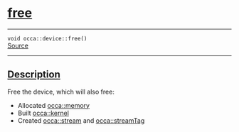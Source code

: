 
<h1 id="free">
 <a href="#/api/device/free" class="anchor">
   <span>free</span>
  </a>
</h1>

<div class="signature">
  <hr>

  
  <div class="definition-container">
    <div class="definition">
      <code>void occa::device::free()</code>
      <div class="flex-spacing"></div>
      <a href="https://github.com/libocca/occa/blob/26e3076e/include/occa/core/device.hpp#L254" target="_blank">Source</a>
    </div>
    
  </div>


  <hr>
</div>


<h2 id="description">
 <a href="#/api/device/free?id=description" class="anchor">
   <span>Description</span>
  </a>
</h2>

Free the device, which will also free:
- Allocated [occa::memory](/api/memory/)
- Built [occa::kernel](/api/kernel/)
- Created [occa::stream](/api/stream) and [occa::streamTag](/api/streamTag)
